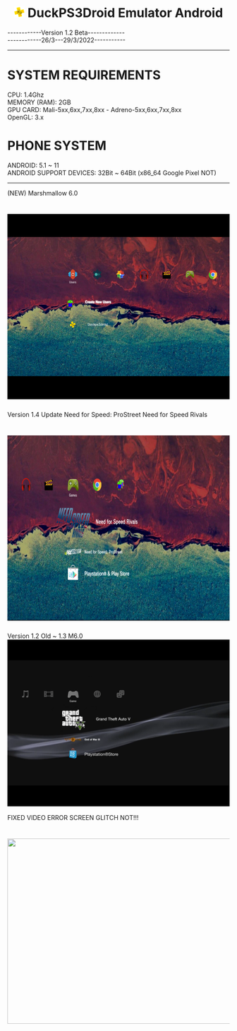 ## <h1 align="center"> <img src="https://github.com/duckps3droidemulator/DuckPS3Droid/blob/main/Icon/64.png" height="24" width="24"> DuckPS3Droid Emulator Android </h1>


------------Version 1.2 Beta-------------\
------------26/3---29/3/2022-----------

----------------------------------------

# SYSTEM REQUIREMENTS
CPU: 1.4Ghz\
MEMORY (RAM): 2GB\
GPU CARD: Mali-5xx,6xx,7xx,8xx - Adreno-5xx,6xx,7xx,8xx\
OpenGL: 3.x
# PHONE SYSTEM
ANDROID: 5.1 ~ 11\
ANDROID SUPPORT DEVICES: 32Bit ~ 64Bit (x86_64 Google Pixel NOT)

---------------------------------------

(NEW) Marshmallow 6.0
<h1 align="center"> <img src="https://github.com/duckps3droidemulator/DuckPS3Droid/blob/main/README/20220407.png" height="420px" width="640px"> </h1>

Version 1.4 Update
Need for Speed: ProStreet
Need for Speed Rivals

<h1 align="center"> <img src="https://github.com/duckps3droidemulator/DuckPS3Droid/blob/main/README/192957.png" height="420px" width="640px"> </h1>

Version 1.2 Old ~ 1.3 M6.0\
![](README/095354.png)

FIXED VIDEO ERROR SCREEN GLITCH NOT!!!
<h1 align="center"> <img src="https://github.com/duckps3droidemulator/DuckPS3Droid/blob/main/Original%20PS3/ps3startup.gif" height="420px" width="640px"> </h1>
